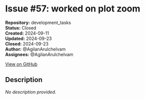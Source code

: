 # Issue #57: worked on plot zoom

**Repository:** development_tasks  
**Status:** Closed  
**Created:** 2024-09-11  
**Updated:** 2024-09-23  
**Closed:** 2024-09-23  
**Author:** @AgilanArulchelvam  
**Assignees:** @AgilanArulchelvam  

[View on GitHub](https://github.com/Simtestlab/development_tasks/issues/57)

## Description

*No description provided.*